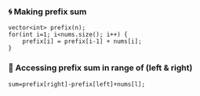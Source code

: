 ### :cyclone: Making prefix sum

```
vector<int> prefix(n);
for(int i=1; i<nums.size(); i++) {
	prefix[i] = prefix[i-1] + nums[i];
}

```

### :dragon: Accessing prefix sum in range of (left & right)

```
sum=prefix[right]-prefix[left]+nums[l];

```
